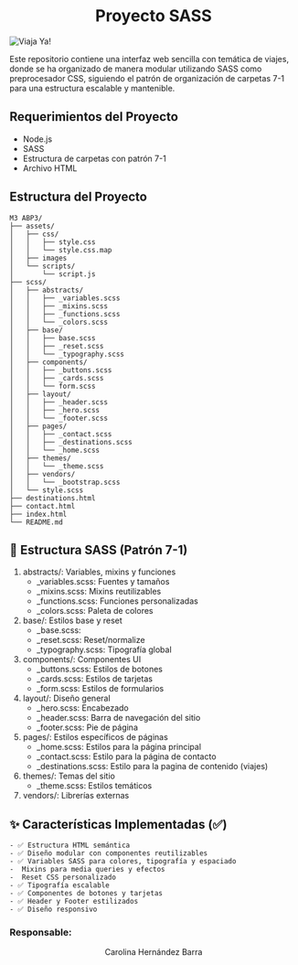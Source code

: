 <h1 align=center> Proyecto SASS </h1>
<image src="" alt= "Viaja Ya!">
<p>Este repositorio contiene una interfaz web sencilla con temática de viajes, donde se ha organizado de manera modular utilizando SASS como preprocesador CSS, siguiendo el patrón de organización de carpetas 7-1 para una estructura escalable y mantenible.</p>

## Requerimientos del Proyecto
- Node.js
- SASS 
- Estructura de carpetas con patrón 7-1
- Archivo HTML

## Estructura del Proyecto
```
M3 ABP3/
├── assets/
│   ├── css/
│   │   ├── style.css
│   │   └── style.css.map
│   ├── images
│   └── scripts/
│       └── script.js
├── scss/
│   ├── abstracts/
│   │   ├── _variables.scss
│   │   ├── _mixins.scss
│   │   ├── _functions.scss
│   │   └── _colors.scss
│   ├── base/
│   │   ├── base.scss
│   │   ├── _reset.scss
│   │   └── _typography.scss
│   ├── components/
│   │   ├── _buttons.scss
│   │   ├── _cards.scss
│   │   └── form.scss
│   ├── layout/
│   │   ├── _header.scss
│   │   ├── _hero.scss
│   │   └── _footer.scss
│   ├── pages/
│   │   ├── _contact.scss
│   │   ├── _destinations.scss
│   │   └── _home.scss
│   ├── themes/
│   │   └── _theme.scss
│   ├── vendors/
│   │   └── _bootstrap.scss
│   └── style.scss
├── destinations.html
├── contact.html
├── index.html
└── README.md

```

## 🎨 Estructura SASS (Patrón 7-1)

1. abstracts/: Variables, mixins y funciones
    - _variables.scss:  Fuentes y tamaños
    - _mixins.scss: Mixins reutilizables
    - _functions.scss: Funciones personalizadas
    - _colors.scss: Paleta de colores
2. base/: Estilos base y reset
    - _base.scss: 
    - _reset.scss: Reset/normalize
    - _typography.scss: Tipografía global
3. components/: Componentes UI
    - _buttons.scss: Estilos de botones
    - _cards.scss: Estilos de tarjetas
    - _form.scss: Estilos de formularios
4. layout/: Diseño general
    - _hero.scss: Encabezado
    - _header.scss: Barra de navegación del sitio
    - _footer.scss: Pie de página
5. pages/: Estilos específicos de páginas
    - _home.scss: Estilos para la página principal
    - _contact.scss: Estilo para la página de contacto
    - _destinations.scss: Estilo para la pagina de contenido (viajes)
6. themes/: Temas del sitio
    - _theme.scss: Estilos temáticos
7. vendors/: Librerías externas

## ✨ Características Implementadas (✅)
    - ✅ Estructura HTML semántica
    - ✅ Diseño modular con componentes reutilizables
    - ✅ Variables SASS para colores, tipografía y espaciado
    -  Mixins para media queries y efectos
    -  Reset CSS personalizado
    - ✅ Tipografía escalable
    - ✅ Componentes de botones y tarjetas
    - ✅ Header y Footer estilizados
    - ✅ Diseño responsivo


### Responsable:
<p align=center>Carolina Hernández Barra</p>